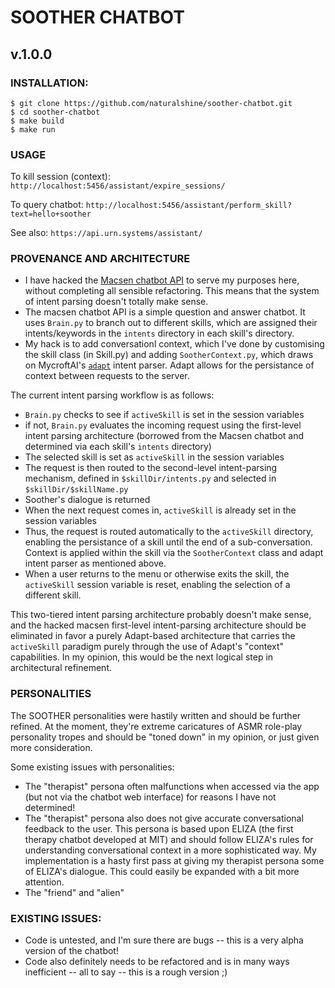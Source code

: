 # SOOTHER CHATBOT
## v.1.0.0

### INSTALLATION:
 
```
$ git clone https://github.com/naturalshine/soother-chatbot.git
$ cd soother-chatbot
$ make build
$ make run
```

### USAGE

To kill session (context):
`http://localhost:5456/assistant/expire_sessions/`

To query chatbot: 
`http://localhost:5456/assistant/perform_skill?text=hello+soother`

See also:
`https://api.urn.systems/assistant/`


### PROVENANCE AND ARCHITECTURE
- I have hacked the [Macsen chatbot API](https://github.com/techiaith/macsen-sgwrsfot) to serve my purposes here, without completing all sensible refactoring. This means that the system of intent parsing doesn't totally make sense. 
- The macsen chatbot API is a simple question and answer chatbot. It uses `Brain.py` to branch out to different skills, which are assigned their intents/keywords in the `intents` directory in each skill's directory. 
- My hack is to add conversationl context, which I've done by customising the skill class (in Skill.py) and adding `SootherContext.py`, which draws on MycroftAI's [`adapt`](https://mycroft-ai.gitbook.io/docs/mycroft-technologies/adapt) intent parser. Adapt allows for the persistance of context between requests to the server. 

The current intent parsing workflow is as follows: 
- `Brain.py` checks to see if `activeSkill` is set in the session variables
- if not, `Brain.py` evaluates the incoming request using the first-level intent parsing architecture (borrowed from the Macsen chatbot and determined via each skill's `intents` directory)
- The selected skill is set as `activeSkill` in the session variables
- The request is then routed to the second-level intent-parsing mechanism, defined in `$skillDir/intents.py` and selected in `$skillDir/$skillName.py`
- Soother's dialogue is returned
- When the next request comes in, `activeSkill` is already set in the session variables
- Thus, the request is routed automatically to the `activeSkill` directory, enabling the persistance of a skill until the end of a sub-conversation. Context is applied within the skill via the `SootherContext` class and adapt intent parser as mentioned above. 
- When a user returns to the menu or otherwise exits the skill, the `activeSkill` session variable is reset, enabling the selection of a different skill.

This two-tiered intent parsing architecture probably doesn't make sense, and the hacked macsen first-level intent-parsing architecture should be eliminated in favor a purely Adapt-based architecture that carries the `activeSkill` paradigm purely through the use of Adapt's "context" capabilities. In my opinion, this would be the next logical step in architectural refinement. 

### PERSONALITIES

The SOOTHER personalities were hastily written and should be further refined. At the moment, they're extreme caricatures of ASMR role-play personality tropes and should be "toned down" in my opinion, or just given more consideration. 

Some existing issues with personalities: 
- The "therapist" persona often malfunctions when accessed via the app (but not via the chatbot web interface) for reasons I have not determined!
- The "therapist" persona also does not give accurate conversational feedback to the user. This persona is based upon ELIZA (the first therapy chatbot developed at MIT) and should follow ELIZA's rules for understanding conversational context in a more sophisticated way. My implementation is a hasty first pass at giving my therapist persona some of ELIZA's dialogue. This could easily be expanded with a bit more attention. 
- The "friend" and "alien" 


### EXISTING ISSUES: 
- Code is untested, and I'm sure there are bugs -- this is a very alpha version of the chatbot!
- Code also definitely needs to be refactored and is in many ways inefficient -- all to say -- this is a rough version ;) 